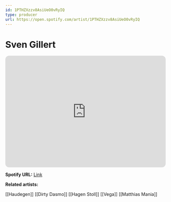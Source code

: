 ```yaml
---
id: 1PTHZXzzv8AsiUeO0vRyIQ
type: producer
url: https://open.spotify.com/artist/1PTHZXzzv8AsiUeO0vRyIQ
---
```

# Sven Gillert

<iframe style="border-radius:12px" src="https://open.spotify.com/embed/artist/1PTHZXzzv8AsiUeO0vRyIQ" width="100%" height="352" frameBorder="0" allowfullscreen="" allow="autoplay; clipboard-write; encrypted-media; fullscreen; picture-in-picture" loading="lazy"></iframe>

**Spotify URL:** [Link](https://open.spotify.com/artist/1PTHZXzzv8AsiUeO0vRyIQ)

**Related artists:**

[[Haudegen]]
[[Dirty Dasmo]]
[[Hagen Stoll]]
[[Vega]]
[[Matthias Mania]]
